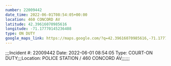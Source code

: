 ```yaml
---
number: 22009442
date_time: 2022-06-01T08:54:05+00:00
location: 460 CONCORD AV
latitude: 42.39616070985616
longitude: -71.17770145236408
type: ON DUTY
google_maps_link: https://maps.google.com/?q=42.39616070985616,-71.17770145236408
---
```


;;;Incident #: 22009442  Date: 2022-06-01 08:54:05   Type: COURT-ON DUTY;;;Location: POLICE STATION / 460 CONCORD AV;;;;;;
